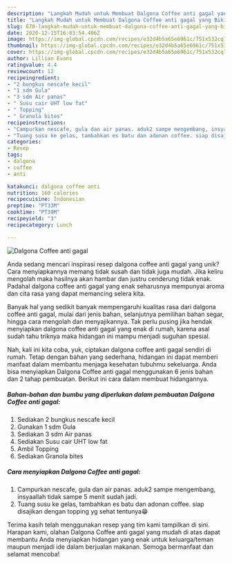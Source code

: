 ```yaml
---
description: "Langkah Mudah untuk Membuat Dalgona Coffee anti gagal yang Bikin Ngiler"
title: "Langkah Mudah untuk Membuat Dalgona Coffee anti gagal yang Bikin Ngiler"
slug: 670-langkah-mudah-untuk-membuat-dalgona-coffee-anti-gagal-yang-bikin-ngiler
date: 2020-12-15T16:03:54.406Z
image: https://img-global.cpcdn.com/recipes/e32d4b5a65e6961c/751x532cq70/dalgona-coffee-anti-gagal-foto-resep-utama.jpg
thumbnail: https://img-global.cpcdn.com/recipes/e32d4b5a65e6961c/751x532cq70/dalgona-coffee-anti-gagal-foto-resep-utama.jpg
cover: https://img-global.cpcdn.com/recipes/e32d4b5a65e6961c/751x532cq70/dalgona-coffee-anti-gagal-foto-resep-utama.jpg
author: Lillian Evans
ratingvalue: 4.4
reviewcount: 12
recipeingredient:
- "2 bungkus nescafe kecil"
- "1 sdm Gula"
- "3 sdm Air panas"
- " Susu cair UHT low fat"
- " Topping"
- " Granola bites"
recipeinstructions:
- "Campurkan nescafe, gula dan air panas. aduk2 sampe mengembang, insyaallah tidak sampe 5 menit sudah jadi."
- "Tuang susu ke gelas, tambahkan es batu dan adonan coffee. siap disajikan dengan topping yg sehat tentunya😁"
categories:
- Resep
tags:
- dalgona
- coffee
- anti

katakunci: dalgona coffee anti 
nutrition: 160 calories
recipecuisine: Indonesian
preptime: "PT33M"
cooktime: "PT39M"
recipeyield: "3"
recipecategory: Lunch

---
```



![Dalgona Coffee anti gagal](https://img-global.cpcdn.com/recipes/e32d4b5a65e6961c/751x532cq70/dalgona-coffee-anti-gagal-foto-resep-utama.jpg)

Anda sedang mencari inspirasi resep dalgona coffee anti gagal yang unik? Cara menyiapkannya memang tidak susah dan tidak juga mudah. Jika keliru mengolah maka hasilnya akan hambar dan justru cenderung tidak enak. Padahal dalgona coffee anti gagal yang enak seharusnya mempunyai aroma dan cita rasa yang dapat memancing selera kita.

Banyak hal yang sedikit banyak mempengaruhi kualitas rasa dari dalgona coffee anti gagal, mulai dari jenis bahan, selanjutnya pemilihan bahan segar, hingga cara mengolah dan menyajikannya. Tak perlu pusing jika hendak menyiapkan dalgona coffee anti gagal yang enak di rumah, karena asal sudah tahu triknya maka hidangan ini mampu menjadi suguhan spesial.




Nah, kali ini kita coba, yuk, ciptakan dalgona coffee anti gagal sendiri di rumah. Tetap dengan bahan yang sederhana, hidangan ini dapat memberi manfaat dalam membantu menjaga kesehatan tubuhmu sekeluarga. Anda bisa menyiapkan Dalgona Coffee anti gagal menggunakan 6 jenis bahan dan 2 tahap pembuatan. Berikut ini cara dalam membuat hidangannya.

<!--inarticleads1-->

##### Bahan-bahan dan bumbu yang diperlukan dalam pembuatan Dalgona Coffee anti gagal:

1. Sediakan 2 bungkus nescafe kecil
1. Gunakan 1 sdm Gula
1. Sediakan 3 sdm Air panas
1. Sediakan  Susu cair UHT low fat
1. Ambil  Topping
1. Sediakan  Granola bites




<!--inarticleads2-->

##### Cara menyiapkan Dalgona Coffee anti gagal:

1. Campurkan nescafe, gula dan air panas. aduk2 sampe mengembang, insyaallah tidak sampe 5 menit sudah jadi.
1. Tuang susu ke gelas, tambahkan es batu dan adonan coffee. siap disajikan dengan topping yg sehat tentunya😁




Terima kasih telah menggunakan resep yang tim kami tampilkan di sini. Harapan kami, olahan Dalgona Coffee anti gagal yang mudah di atas dapat membantu Anda menyiapkan hidangan yang enak untuk keluarga/teman maupun menjadi ide dalam berjualan makanan. Semoga bermanfaat dan selamat mencoba!
